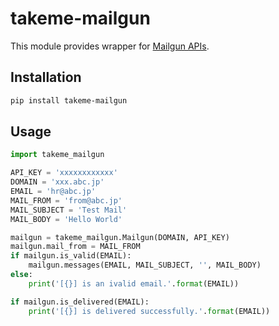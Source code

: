# takeme-mailgun
This module provides wrapper for [Mailgun APIs](https://documentation.mailgun.com/en/latest/api_reference.html).

## Installation
```bash
pip install takeme-mailgun
```

## Usage
```python
import takeme_mailgun

API_KEY = 'xxxxxxxxxxxx'
DOMAIN = 'xxx.abc.jp'
EMAIL = 'hr@abc.jp'
MAIL_FROM = 'from@abc.jp'
MAIL_SUBJECT = 'Test Mail'
MAIL_BODY = 'Hello World'    

mailgun = takeme_mailgun.Mailgun(DOMAIN, API_KEY)
mailgun.mail_from = MAIL_FROM
if mailgun.is_valid(EMAIL):
    mailgun.messages(EMAIL, MAIL_SUBJECT, '', MAIL_BODY)
else:
    print('[{}] is an ivalid email.'.format(EMAIL))

if mailgun.is_delivered(EMAIL):
    print('[{}] is delivered successfully.'.format(EMAIL))
```

